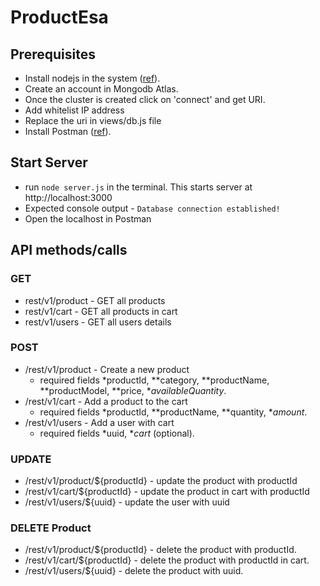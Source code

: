 # ProductEsa

## Prerequisites
- Install nodejs in the system ([ref](https://nodejs.org/en/download/)).
- Create an account in Mongodb Atlas.
- Once the cluster is created click on 'connect' and get URI.
- Add whitelist IP address
- Replace the uri in views/db.js file
- Install Postman ([ref](https://www.postman.com/)).

## Start Server
- run `node server.js` in the terminal. This starts server at http://localhost:3000
 - Expected console output - `Database connection established!`
- Open the localhost in Postman

## API methods/calls

### GET
- rest/v1/product - GET all products
- rest/v1/cart - GET all products in cart
- rest/v1/users - GET all users details
### POST
- /rest/v1/product - Create a new product
  - required fields *productId, **category, **productName, **productModel, **price, **availableQuantity*.
- /rest/v1/cart - Add a product to the cart
  - required fields *productId, **productName, **quantity, **amount*.
- /rest/v1/users - Add a user with cart
  - required fields *uuid, **cart* (optional).
 
### UPDATE
- /rest/v1/product/${productId} - update the product with productId
- /rest/v1/cart/${productId} - update the product in cart with productId
- /rest/v1/users/${uuid} - update the user with uuid

### DELETE Product
- /rest/v1/product/${productId} - delete the product with productId.
- /rest/v1/cart/${productId} - delete the product with productId in cart.
- /rest/v1/users/${uuid} - delete the product with uuid.
